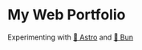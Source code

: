 # My Web Portfolio

Experimenting with [🚀 Astro](https://astro.build/) and [🥟 Bun](https://bun.sh/)
